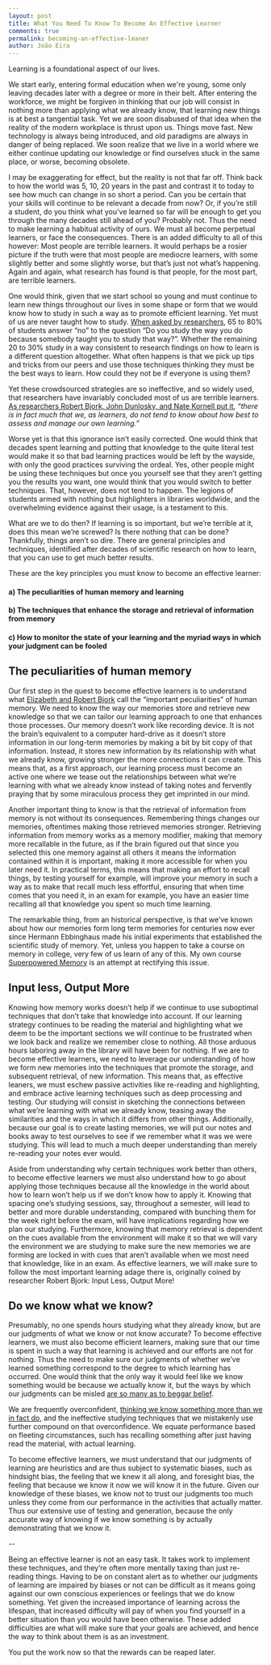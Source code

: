 ```yaml
---
layout: post
title: What You Need To Know To Become An Effective Learner
comments: true
permalink: becoming-an-effective-leaner
author: João Eira
---
```


Learning is a foundational aspect of our lives.

We start early, entering formal education when we're young, some only leaving decades later with a degree or more in their belt. After entering the workforce, we might be forgiven in thinking that our job will consist in nothing more than applying what we already know, that learning new things is at best a tangential task. Yet we are soon disabused of that idea when the reality of the modern workplace is thrust upon us. Things move fast. New technology is always being introduced, and old paradigms are always in danger of being replaced. We soon realize that we live in a world where we either continue updating our knowledge or find ourselves stuck in the same place, or worse, becoming obsolete.

I may be exaggerating for effect, but the reality is not that far off. Think back to how the world was 5, 10, 20 years in the past and contrast it to today to see how much can change in so short a period. Can you be certain that your skills will continue to be relevant a decade from now? Or, if you’re still a student, do you think what you’ve learned so far will be enough to get you through the many decades still ahead of you? Probably not. Thus the need to make learning a habitual activity of ours. We must all become perpetual learners, or face the consequences.
There is an added difficulty to all of this however: Most people are terrible learners. It would perhaps be a rosier picture if the truth were that most people are mediocre learners, with some slightly better and some slightly worse, but that’s just not what’s happening. Again and again, what research has found is that people, for the most part, are terrible learners.

One would think, given that we start school so young and must continue to learn new things throughout our lives in some shape or form that we would know how to study in such a way as to promote efficient learning. Yet must of us are never taught how to study. [When asked by researchers](https://link.springer.com/article/10.3758/s13423-011-0181-y), 65 to 80% of students answer “no” to the question “Do you study the way you do because somebody taught you to study that way?”. Whether the remaining 20 to 30% study in a way consistent to research findings on how to learn is a different question altogether. What often happens is that we pick up tips and tricks from our peers and use those techniques thinking they must be the best ways to learn. How could they not be if everyone is using them?

Yet these crowdsourced strategies are so ineffective, and so widely used, that researchers have invariably concluded most of us are terrible learners. [As researchers Robert Bjork, John Dunlosky, and Nate Kornell put it](http://www.annualreviews.org/doi/abs/10.1146/annurev-psych-113011-143823), *“there is in fact much that we, as learners, do not tend to know about how best to assess and manage our own learning.”*

Worse yet is that this ignorance isn’t easily corrected. One would think that decades spent learning and putting that knowledge to the quite literal test would make it so that bad learning practices would be left by the wayside, with only the good practices surviving the ordeal. Yes, other people might be using these techniques but once you yourself see that they aren’t getting you the results you want, one would think that you would switch to better techniques. That, however, does not tend to happen. The legions of students armed with nothing but highlighters in libraries worldwide, and the overwhelming evidence against their usage, is a testament to this.

What are we to do then? If learning is so important, but we’re terrible at it, does this mean we’re screwed? Is there nothing that can be done? Thankfully, things aren’t so dire. There are general principles and techniques, identified after decades of scientific research on how to learn, that you can use to get much better results.

These are the key principles you must know to become an effective learner:

#### a) The peculiarities of human memory and learning
#### b) The techniques that enhance the storage and retrieval of information from memory
#### c) How to monitor the state of your learning and the myriad ways in which your judgment can be fooled

## The peculiarities of human memory

Our first step in the quest to become effective learners is to understand what [Elizabeth and Robert Bjork](https://bjorklab.psych.ucla.edu/wp-content/uploads/sites/13/2016/07/RBjork_EBjork_1992.pdf) call the “important peculiarities” of human memory. We need to know the way our memories store and retrieve new knowledge so that we can tailor our learning approach to one that enhances those processes.
Our memory doesn’t work like recording device. It is not the brain’s equivalent to a computer hard-drive as it doesn’t store information in our long-term memories by making a bit by bit copy of that information. Instead, it stores new information by its relationship with what we already know, growing stronger the more connections it can create. This means that, as a first approach, our learning process must become an active one where we tease out the relationships between what we’re learning with what we already know instead of taking notes and fervently praying that by some miraculous process they get imprinted in our mind.

Another important thing to know is that the retrieval of information from memory is not without its consequences. Remembering things changes our memories, oftentimes making those retrieved memories stronger. Retrieving information from memory works as a memory modifier, making that memory more recallable in the future, as if the brain figured out that since you selected this one memory against all others it means the information contained within it is important, making it more accessible for when you later need it. In practical terms, this means that making an effort to recall things, by testing yourself for example, will improve your memory in such a way as to make that recall much less effortful, ensuring that when time comes that you need it, in an exam for example, you have an easier time recalling all that knowledge you spent so much time learning.

The remarkable thing, from an historical perspective, is that we’ve known about how our memories form long term memories for centuries now ever since Hermann Ebbinghaus made his initial experiments that established the scientific study of memory. Yet, unless you happen to take a course on memory in college, very few of us learn of any of this. My own course [Superpowered Memory](superpoweredmemory.com) is an attempt at rectifying this issue.

## Input less, Output More

Knowing how memory works doesn’t help if we continue to use suboptimal techniques that don’t take that knowledge into account. If our learning strategy continues to be reading the material and highlighting what we deem to be the important sections we will continue to be frustrated when we look back and realize we remember close to nothing. All those arduous hours laboring away in the library will have been for nothing. If we are to become effective learners, we need to leverage our understanding of how we form new memories into the techniques that promote the storage, and subsequent retrieval, of new information.
This means that, as effective leaners, we must eschew passive activities like re-reading and highlighting, and embrace active learning techniques such as deep processing and testing. Our studying will consist in sketching the connections between what we’re learning with what we already know, teasing away the similarities and the ways in which it differs from other things. Additionally, because our goal is to create lasting memories, we will put our notes and books away to test ourselves to see if we remember what it was we were studying. This will lead to much a much deeper understanding than merely re-reading your notes ever would.

Aside from understanding why certain techniques work better than others, to become effective learners we must also understand how to go about applying those techniques because all the knowledge in the world about how to learn won’t help us if we don’t know how to apply it. Knowing that spacing one’s studying sessions, say, throughout a semester, will lead to better and more durable understanding, compared with bunching them for the week right before the exam, will have implications regarding how we plan our studying. Furthermore, knowing that memory retrieval is dependent on the cues available from the environment will make it so that we will vary the environment we are studying to make sure the new memories we are forming are locked in with cues that aren’t available when we most need that knowledge, like in an exam.
As effective learners, we will make sure to follow the most important learning adage there is, originally coined by researcher Robert Bjork: Input Less, Output More!


## Do we know what we know?

Presumably, no one spends hours studying what they already know, but are our judgments of what we know or not know accurate? To become effective learners, we must also become efficient learners, making sure that our time is spent in such a way that learning is achieved and our efforts are not for nothing. Thus the need to make sure our judgments of whether we’ve learned something correspond to the degree to which learning has occurred. One would think that the only way it would feel like we know something would be because we actually know it, but the ways by which our judgments can be misled [are so many as to beggar belief](https://en.wikipedia.org/wiki/List_of_cognitive_biases).

We are frequently overconfident, [thinking we know something more than we in fact do](http://superpoweredmemory.com/make-things-hard), and the ineffective studying techniques that we mistakenly use further compound on that overconfidence. We equate performance based on fleeting circumstances, such has recalling something after just having read the material, with actual learning.

To become effective learners, we must understand that our judgments of learning are heuristics and are thus subject to systematic biases, such as hindsight bias, the feeling that we knew it all along, and foresight bias, the feeling that because we know it now we will know it in the future. Given our knowledge of these biases, we know not to trust our judgments too much unless they come from our performance in the activities that actually matter. Thus our extensive use of testing and generation, because the only accurate way of knowing if we know something is by actually demonstrating that we know it.

--

Being an effective learner is not an easy task. It takes work to implement these techniques, and they’re often more mentally taxing than just re-reading things. Having to be on constant alert as to whether our judgments of learning are impaired by biases or not can be difficult as it means going against our own conscious experiences or feelings that we do know something. Yet given the increased importance of learning across the lifespan, that increased difficulty will pay of when you find yourself in a better situation than you would have been otherwise. These added difficulties are what will make sure that your goals are achieved, and hence the way to think about them is as an investment.

You put the work now so that the rewards can be reaped later.
